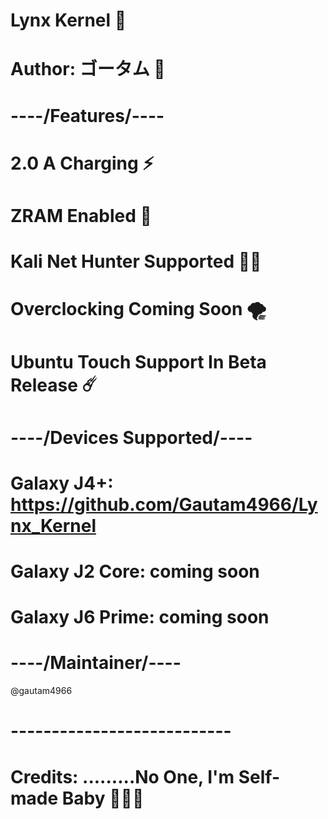 # Lynx Kernel 🌊
# Author: ゴータム 🦁

# ----/Features/----
# 2.0 A Charging ⚡️
# ZRAM Enabled 🔮
# Kali Net Hunter Supported 👨‍💻 
# Overclocking Coming Soon 🌪
# Ubuntu Touch Support In Beta Release ☄️

# ----/Devices Supported/----

# Galaxy J4+: https://github.com/Gautam4966/Lynx_Kernel
# Galaxy J2 Core: coming soon 
# Galaxy J6 Prime: coming soon

# ----/Maintainer/----
@gautam4966
# ---------------------------
# Credits: .........No One, I'm Self-made Baby  👑😉👑
